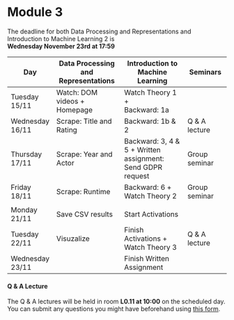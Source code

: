 
# Module 3

The deadline for both Data Processing and Representations and Introduction to Machine Learning 2 is<br>**Wednesday November 23rd at 17:59**

| Day                | Data Processing<br>and Representations | Introduction to<br>Machine Learning | Seminars          |
| ------------------ | ---------------------------- | ----------------------------------- | --------------------------- |
| Tuesday<br>15/11   | Watch: DOM videos +<br>Homepage | Watch Theory 1 +<br>Backward: 1a |                             |
| Wednesday<br>16/11 | Scrape: Title and Rating     | Backward: 1b & 2                    | Q & A lecture               |
| Thursday<br>17/11  | Scrape: Year and Actor       | Backward: 3, 4 & 5 + Written<br>assignment: Send GDPR request | Group seminar|
| Friday<br>18/11    | Scrape: Runtime              | Backward: 6 +<br>Watch Theory 2     | Group seminar               |
|                    |                              |                                     |                             |
| Monday<br>21/11    | Save CSV results             | Start Activations                   |                             |
| Tuesday<br>22/11   | Visuzalize                   | Finish Activations +<br>Watch Theory 3 | Q & A lecture            |
| Wednesday<br>23/11 |                              | Finish Written Assignment           |                             |



#### Q & A Lecture

The Q & A lectures will be held in room **L0.11 at 10:00** on the scheduled day. You can submit any questions you might have beforehand using [this form](https://forms.office.com/Pages/ResponsePage.aspx?id=zcrxoIxhA0S5RXb7PWh05ZTDc7biyulCvpu4U-tarWtUMlZYQUlYMFVMREdWRVVPWTNITlIxQlFUTC4u).

